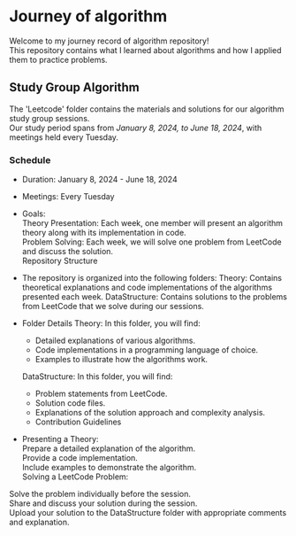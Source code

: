 # Journey of algorithm
Welcome to my journey record of algorithm repository!   
This repository contains what I learned about algorithms and how I applied them to practice problems.

## Study Group Algorithm
The 'Leetcode' folder contains the materials and solutions for our algorithm study group sessions.   
Our study period spans from *January 8, 2024, to June 18, 2024*, with meetings held every Tuesday.

### Schedule
- Duration: January 8, 2024 - June 18, 2024
- Meetings: Every Tuesday
- Goals:   
  Theory Presentation: Each week, one member will present an algorithm theory along with its implementation in code.   
  Problem Solving: Each week, we will solve one problem from LeetCode and discuss the solution.   
  Repository Structure
- The repository is organized into the following folders:
    Theory: Contains theoretical explanations and code implementations of the algorithms presented each week.
    DataStructure: Contains solutions to the problems from LeetCode that we solve during our sessions.

- Folder Details
  Theory: In this folder, you will find:
    - Detailed explanations of various algorithms.
    - Code implementations in a programming language of choice.
    - Examples to illustrate how the algorithms work.

  DataStructure: In this folder, you will find:
  - Problem statements from LeetCode.
  - Solution code files.
  - Explanations of the solution approach and complexity analysis.
  - Contribution Guidelines

- Presenting a Theory:    
  Prepare a detailed explanation of the algorithm.   
  Provide a code implementation.   
  Include examples to demonstrate the algorithm.   
  Solving a LeetCode Problem:

Solve the problem individually before the session.    
Share and discuss your solution during the session.    
Upload your solution to the DataStructure folder with appropriate comments and explanation.
